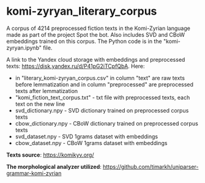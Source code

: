 # komi-zyryan_literary_corpus
A corpus of 4214 preprocessed fiction texts in the Komi-Zyrian language made as part of the project Spot the bot. Also includes SVD and CBoW embeddings trained on this corpus. The Python code is in the "komi-zyryan.ipynb" file.

A link to the Yandex cloud storage with embeddings and preprocessed texts: https://disk.yandex.ru/d/P41pG2iTCpfQbA. Here:
* in "literary_komi-zyryan_corpus.csv" in column "text" are raw texts before lemmatization and in column "preprocessed" are preprocessed texts after lemmatization
* "komi_fiction_text_corpus.txt" - txt file with preprocessed texts, each text on the new line
* svd_dictionary.npy - SVD dictionary trained on preprocessed corpus texts
* cbow_dictionary.npy - CBoW dictionary trained on preprocessed corpus texts
* svd_dataset.npy - SVD 1grams dataset with embeddings
* cbow_dataset.npy - CBoW 1grams dataset with embeddings

**Texts source**: https://komikyv.org/

**The morphological analyzer utilized**: https://github.com/timarkh/uniparser-grammar-komi-zyrian
